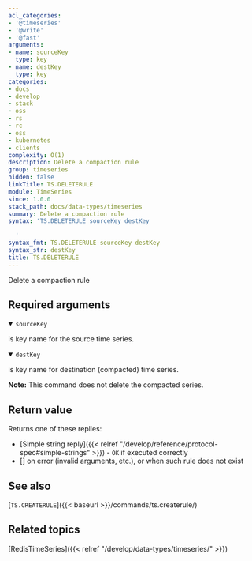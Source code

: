 ```yaml
---
acl_categories:
- '@timeseries'
- '@write'
- '@fast'
arguments:
- name: sourceKey
  type: key
- name: destKey
  type: key
categories:
- docs
- develop
- stack
- oss
- rs
- rc
- oss
- kubernetes
- clients
complexity: O(1)
description: Delete a compaction rule
group: timeseries
hidden: false
linkTitle: TS.DELETERULE
module: TimeSeries
since: 1.0.0
stack_path: docs/data-types/timeseries
summary: Delete a compaction rule
syntax: 'TS.DELETERULE sourceKey destKey

  '
syntax_fmt: TS.DELETERULE sourceKey destKey
syntax_str: destKey
title: TS.DELETERULE
---
```


Delete a compaction rule

## Required arguments

<details open><summary><code>sourceKey</code></summary>

is key name for the source time series.
</details>

<details open><summary><code>destKey</code></summary> 

is key name for destination (compacted) time series.
</details>

<note><b>Note:</b> This command does not delete the compacted series.</note>

## Return value

Returns one of these replies:

- [Simple string reply]({{< relref "/develop/reference/protocol-spec#simple-strings" >}}) - `OK` if executed correctly
- [] on error (invalid arguments, etc.), or when such rule does not exist

## See also

[`TS.CREATERULE`]({{< baseurl >}}/commands/ts.createrule/) 

## Related topics

[RedisTimeSeries]({{< relref "/develop/data-types/timeseries/" >}})
